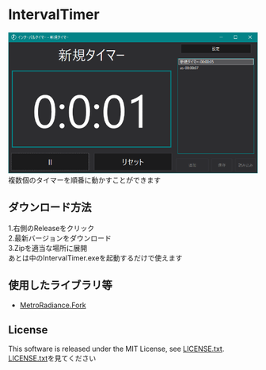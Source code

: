 # IntervalTimer  
![IntervalTimerApp](https://github.com/Lausiv1024/IntervalTimer/blob/master/doc/img/app.png)
複数個のタイマーを順番に動かすことができます<br>

## ダウンロード方法
1.右側のReleaseをクリック<br>
2.最新バージョンをダウンロード<br>
3.Zipを適当な場所に展開<br>
あとは中のIntervalTimer.exeを起動するだけで使えます<br>



## 使用したライブラリ等  
* [MetroRadiance.Fork](https://github.com/nishy2000/MetroRadiance.Fork)

## License
This software is released under the MIT License, see [LICENSE.txt](https://github.com/Lausiv1024/IntervalTimer/blob/master/LICENSE.txt).<br>
[LICENSE.txt](https://github.com/Lausiv1024/IntervalTimer/blob/master/LICENSE.txt)を見てください

